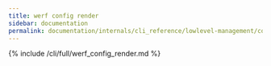 ```yaml
---
title: werf config render
sidebar: documentation
permalink: documentation/internals/cli_reference/lowlevel-management/config/render.html
---
```


{% include /cli/full/werf_config_render.md %}
